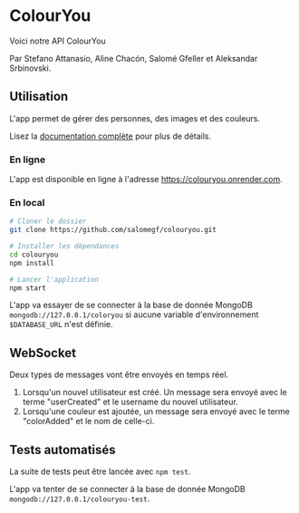 # ColourYou

Voici notre API ColourYou

Par Stefano Attanasio, Aline Chacón, Salomé Gfeller et Aleksandar Srbinovski.

## Utilisation

L'app permet de gérer des personnes, des images et des couleurs.

Lisez la [documentation complète](https://colouryou.onrender.com/api-docs/) pour plus de détails.

### En ligne

L'app est disponible en ligne à l'adresse https://colouryou.onrender.com.

### En local

```bash
# Cloner le dossier
git clone https://github.com/salomegf/colouryou.git

# Installer les dépendances
cd colouryou
npm install

# Lancer l'application
npm start
```

L'app va essayer de se connecter à la base de donnée MongoDB `mongodb://127.0.0.1/coloryou` si aucune variable d'environnement `$DATABASE_URL` n'est définie.

## WebSocket 
Deux types de messages vont être envoyés en temps réel.
1. Lorsqu'un nouvel utilisateur est créé. Un message sera envoyé avec le terme "userCreated" et le username du nouvel utilisateur.
2. Lorsqu'une couleur est ajoutée, un message sera envoyé avec le terme "colorAdded" et le nom de celle-ci.

## Tests automatisés

La suite de tests peut être lancée avec `npm test`.

L'app va tenter de se connecter à la base de donnée MongoDB `mongodb://127.0.0.1/colouryou-test`.
